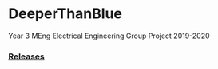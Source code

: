 # DeeperThanBlue
Year 3 MEng Electrical Engineering Group Project 2019-2020

### [Releases](https://github.com/ej3517/DeeperThanBlue/releases/)
